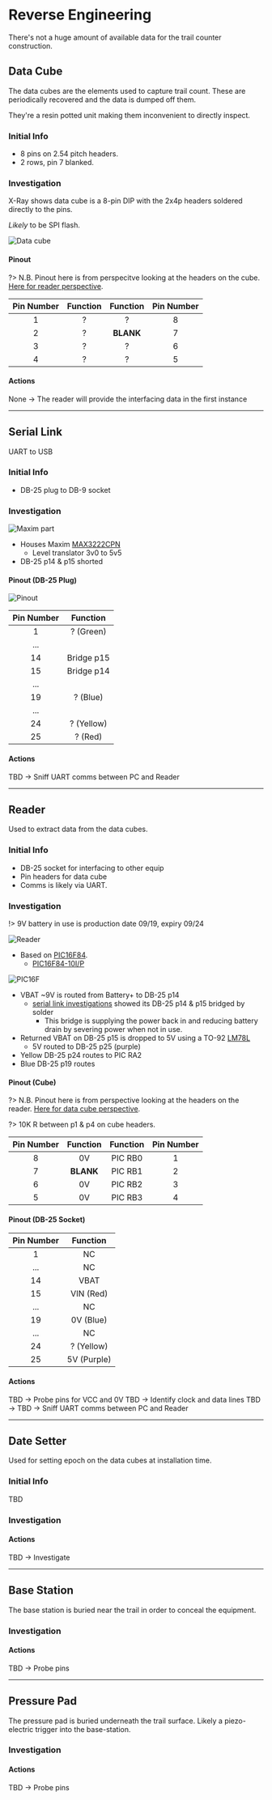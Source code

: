 # Reverse Engineering

There's not a huge amount of available data for the trail counter construction.

## Data Cube

The data cubes are the elements used to capture trail count. These are periodically recovered and the data is dumped off them.

They're a resin potted unit making them inconvenient to directly inspect.

### Initial Info

- 8 pins on 2.54 pitch headers.
- 2 rows, pin 7 blanked.

### Investigation

X-Ray shows data cube is a 8-pin DIP with the 2x4p headers soldered directly to the pins.

*Likely* to be SPI flash.

![Data cube](_media\datacube.png)

#### Pinout

?> N.B. Pinout here is from perspecitve looking at the headers on the cube. [Here for reader perspective](#pinout-cube).

| Pin Number | Function   | Function   | Pin Number |
|:----------:|:----------:|:----------:|:----------:|
| 1          | ?          | ?          | 8          |
| 2          | ?          | **BLANK**  | 7          |
| 3          | ?          | ?          | 6          |
| 4          | ?          | ?          | 5          |

#### Actions

None -> The reader will provide the interfacing data in the first instance 

---

## Serial Link

UART to USB

### Initial Info

- DB-25 plug to DB-9 socket

### Investigation

![Maxim part](_media\max3222cpn.png)

- Houses Maxim [MAX3222CPN](https://pdfserv.maximintegrated.com/en/ds/MAX3222-MAX3241.pdf)
  - Level translator 3v0 to 5v5
- DB-25 p14 & p15 shorted

#### Pinout (DB-25 Plug)

![Pinout](_media\serialpinout.png)

| Pin Number | Function   |
|:----------:|:----------:|
| 1          | ? (Green)  |
| ...        |            |
| 14         | Bridge p15 |
| 15         | Bridge p14 |
| ...        |            |
| 19         | ? (Blue)   |
| ...        |            |
| 24         | ? (Yellow) |
| 25         | ? (Red)    |

#### Actions

TBD -> Sniff UART comms between PC and Reader

---

## Reader

Used to extract data from the data cubes.

### Initial Info

- DB-25 socket for interfacing to other equip
- Pin headers for data cube
- Comms is likely via UART.

### Investigation

!> 9V battery in use is production date 09/19, expiry 09/24

![Reader](_media/reader.png)

- Based on [PIC16F84](https://ww1.microchip.com/downloads/aemDocuments/documents/MCU08/ProductDocuments/DataSheets/30430D.pdf).
  - [PIC16F84-10I/P](https://www.microchipdirect.com/product/PIC16F84-10I%2FP)

![PIC16F](_media/pic16f.png)

- VBAT ~9V is routed from Battery+ to DB-25 p14
  - [serial link investigations](#investigation-1) showed its DB-25 p14 & p15 bridged by solder
    - This bridge is supplying the power back in and reducing battery drain by severing power when not in use.
- Returned VBAT on DB-25 p15 is dropped to 5V using a TO-92 [LM78L](https://www.ti.com/lit/ds/symlink/lm78l.pdf?ts=1709367873785)
    - 5V routed to DB-25 p25 (purple)
- Yellow DB-25 p24 routes to PIC RA2
- Blue DB-25 p19 routes 

#### Pinout (Cube)

?> N.B. Pinout here is from perspective looking at the headers on the reader. [Here for data cube perspective](#pinout).

?> 10K R between p1 & p4 on cube headers.

| Pin Number | Function   | Function   | Pin Number |
|:----------:|:----------:|:----------:|:----------:|
| 8          | 0V         | PIC RB0    | 1          |
| 7          | **BLANK**  | PIC RB1    | 2          |
| 6          | 0V         | PIC RB2    | 3          |
| 5          | 0V         | PIC RB3    | 4          |

#### Pinout (DB-25 Socket)

| Pin Number | Function   |
|:----------:|:----------:|
| 1          | NC         |
| ...        | NC         |
| 14         | VBAT       |
| 15         | VIN (Red)  |
| ...        | NC         |
| 19         | 0V (Blue)  |
| ...        | NC         |
| 24         | ? (Yellow) |
| 25         | 5V (Purple)|

#### Actions

TBD -> Probe pins for VCC and 0V
TBD -> Identify clock and data lines
TBD -> 
TBD -> Sniff UART comms between PC and Reader

---

## Date Setter

Used for setting epoch on the data cubes at installation time.

### Initial Info

TBD

### Investigation

#### Actions

TBD -> Investigate

---

## Base Station

The base station is buried near the trail in order to conceal the equipment.

### Investigation

#### Actions

TBD -> Probe pins

---

## Pressure Pad

The pressure pad is buried underneath the trail surface. Likely a piezo-electric trigger into the base-station.

### Investigation

#### Actions

TBD -> Probe pins
